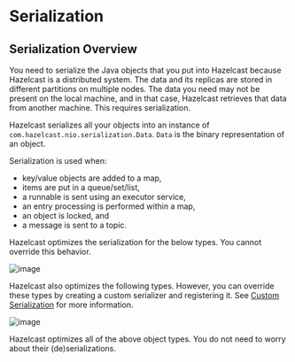 


# Serialization

## Serialization Overview

You need to serialize the Java objects that you put into Hazelcast because Hazelcast is a distributed system. The data and its replicas are stored in different partitions on multiple nodes. The data you need may not be present on the local machine, and in that case, Hazelcast retrieves that data from another machine. This requires serialization.

Hazelcast serializes all your objects into an instance of `com.hazelcast.nio.serialization.Data`. `Data` is the binary representation of an object. 

Serialization is used when:

- key/value objects are added to a map,
- items are put in a queue/set/list,
- a runnable is sent using an executor service,
- an entry processing is performed within a map,
- an object is locked, and
- a message is sent to a topic.


Hazelcast optimizes the serialization for the below types. You cannot override this behavior.

![image](images/OptimizedTypes.jpg)


Hazelcast also optimizes the following types. However, you can override these types by creating a custom serializer and registering it. See [Custom Serialization](#custom-serialization) for more information.

![image](images/OptimizedTypesII.jpg)


Hazelcast optimizes all of the above object types. You do not need to worry about their (de)serializations.

